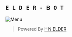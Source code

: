 ## **`E L D E R - B O T`**
![Menu](https://files.catbox.moe/i7uo2l.jpg)

> Powered By [HN ELDER](https://github.com/WillZek)